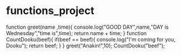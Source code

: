 # functions_project
function greet(name ,time){
  console.log("GOOD DAY",name,"DAY is Wednesday","time is",time);
    return name + time;
}
function CountDooku(beef){
  if(beef == beef){
console.log("I'm coming for you, Dooku");
return beef;
}
}
greet("Anakin!",10);
CountDooku("beef");
